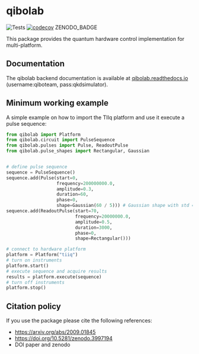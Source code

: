 # qibolab

![Tests](https://github.com/qiboteam/qibolab/workflows/Tests/badge.svg)
[![codecov](https://codecov.io/gh/qiboteam/qibolab/branch/main/graph/badge.svg?token=11UENAPBPH)](https://codecov.io/gh/qiboteam/qibolab)
ZENODO_BADGE

This package provides the quantum hardware control implementation for multi-platform.

## Documentation

The qibolab backend documentation is available at [qibolab.readthedocs.io](http://34.240.99.72/qibolab/) (username:qiboteam, pass:qkdsimulator).

## Minimum working example

A simple example on how to import the TIIq platform and use it execute a pulse sequence:

```python
from qibolab import Platform
from qibolab.circuit import PulseSequence
from qibolab.pulses import Pulse, ReadoutPulse
from qibolab.pulse_shapes import Rectangular, Gaussian


# define pulse sequence
sequence = PulseSequence()
sequence.add(Pulse(start=0,
                   frequency=200000000.0,
                   amplitude=0.3,
                   duration=60,
                   phase=0,
                   shape=Gaussian(60 / 5))) # Gaussian shape with std = duration / 5
sequence.add(ReadoutPulse(start=70,
                          frequency=20000000.0,
                          amplitude=0.5,
                          duration=3000,
                          phase=0,
                          shape=Rectangular()))

# connect to hardware platform
platform = Platform("tiiq")
# turn on instruments
platform.start()
# execute sequence and acquire results
results = platform.execute(sequence)
# turn off instruments
platform.stop()
```

## Citation policy

If you use the package please cite the following references:
- https://arxiv.org/abs/2009.01845
- https://doi.org/10.5281/zenodo.3997194
- DOI paper and zenodo
